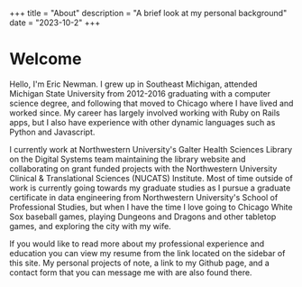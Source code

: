 +++
title = "About"
description = "A brief look at my personal background"
date = "2023-10-2"
+++

# Welcome
Hello, I'm Eric Newman. I grew up in Southeast Michigan, attended Michigan State University from 2012-2016 graduating
with a computer science degree, and following that moved to Chicago where I have lived and worked since. My career has
largely involved working with Ruby on Rails apps, but I also have experience with other dynamic languages such as Python
and Javascript.

I currently work at Northwestern University's Galter Health Sciences Library on the Digital Systems team maintaining the
library website and collaborating on grant funded projects with the Northwestern University Clinical & Translational
Sciences (NUCATS) Institute. Most of time outside of work is currently going towards my graduate studies as I pursue a
graduate certificate in data engineering from Northwestern University's School of Professional Studies, but when I have
the time I love going to Chicago White Sox baseball games, playing Dungeons and Dragons and other tabletop games, and
exploring the city with my wife.

If you would like to read more about my professional experience and education you can view my resume from the link
located on the sidebar of this site. My personal projects of note, a link to my Github page, and a contact form that you
can message me with are also found there.
